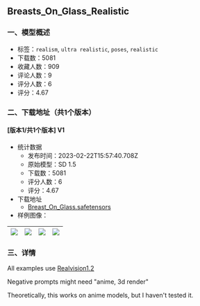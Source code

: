 ## Breasts_On_Glass_Realistic
### 一、模型概述

- 标签：`realism`, `ultra realistic`, `poses`, `realistic`
- 下载数：5081
- 收藏人数：909
- 评论人数：9
- 评分人数：6
- 评分：4.67

### 二、下载地址（共1个版本）

#### [版本1/共1个版本] V1

- 统计数据
  - 发布时间：2023-02-22T15:57:40.708Z
  - 原始模型：SD 1.5
  - 下载数：5081
  - 评分人数：6
  - 评分：4.67
- 下载地址
  - [Breast_On_Glass.safetensors](https://civitai.com/api/download/models/13902)
- 样例图像：

| <img src="https://image.civitai.com/xG1nkqKTMzGDvpLrqFT7WA/a19bbff6-957d-43e1-2f21-7c9547454800/width=450/134908.jpeg" /> | <img src="https://image.civitai.com/xG1nkqKTMzGDvpLrqFT7WA/3e7df943-ad58-4f8e-e4a1-733f695f6e00/width=450/134914.jpeg" /> | <img src="https://image.civitai.com/xG1nkqKTMzGDvpLrqFT7WA/f2a9f693-e90c-455c-b9be-66e6d6c36400/width=450/134913.jpeg" /> | <img src="https://image.civitai.com/xG1nkqKTMzGDvpLrqFT7WA/4b4941d0-bd9f-4103-72f3-c841419cb200/width=450/134912.jpeg" /> |
| ---- | ---- | ---- | ---- |


### 三、详情
<p>All examples use <a rel="ugc" href="https://civitai.com/models/4201/realistic-vision-v13">Realvision1.2</a></p><p>Negative prompts might need "anime, 3d render"</p><p>Theoretically, this works on anime models, but I haven't tested it.</p>